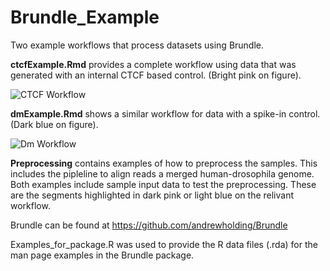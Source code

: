 # Brundle_Example

Two example workflows that process datasets using Brundle.

**ctcfExample.Rmd** provides a complete workflow using data that was 
generated with an internal CTCF based control. (Bright pink on figure).

![CTCF Workflow](andrewholding.github.com/Brundle_Example/images/brundle_workflow_ctcf.png)

**dmExample.Rmd** shows a similar workflow for data with a spike-in control. (Dark blue on figure).


![Dm Workflow](andrewholding.github.com/Brundle_Example/images/brundle_workflow_dm.png)

**Preprocessing** contains examples of how to preprocess the samples. This includes
the pipleline to align reads a merged human-drosophila genome. Both examples
include sample input data to test the preprocessing. These are the segments highlighted 
in dark pink or light blue on the relivant workflow. 

Brundle can be found at https://github.com/andrewholding/Brundle

Examples_for_package.R was used to provide the R data files (.rda) for the
man page examples in the Brundle package.

